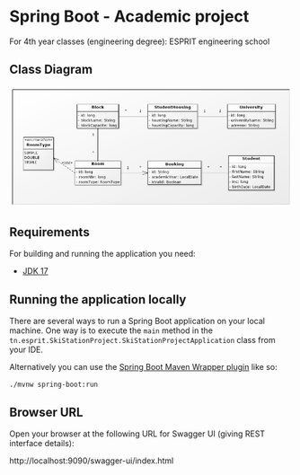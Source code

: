 # Spring Boot - Academic project  
For 4th year classes (engineering degree): ESPRIT engineering school

## Class Diagram

![img.png](img.png)

## Requirements

For building and running the application you need:

- [JDK 17](https://download.oracle.com/java/17/latest/jdk-17_windows-x64_bin.exe)

## Running the application locally

There are several ways to run a Spring Boot application on your local machine.
One way is to execute the `main` method in the `tn.esprit.SkiStationProject.SkiStationProjectApplication` class from your IDE.

Alternatively you can use the [Spring Boot Maven Wrapper plugin](https://maven.apache.org/wrapper/) like so:

```shell
./mvnw spring-boot:run
```
## Browser URL
Open your browser at the following URL for Swagger UI (giving REST interface details):

http://localhost:9090/swagger-ui/index.html 

